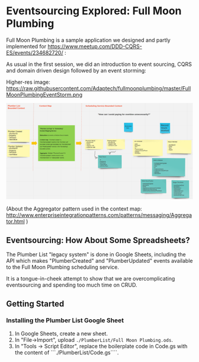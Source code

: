 # Eventsourcing Explored: Full Moon Plumbing

Full Moon Plumbing is a sample application we designed and partly implemented for https://www.meetup.com/DDD-CQRS-ES/events/234682720/ :

As usual in the first session, we did an introduction to event sourcing, CQRS and domain driven design followed by an event storming:

Higher-res image: https://raw.githubusercontent.com/Adaptech/fullmoonplumbing/master/FullMoonPlumbingEventStorm.png

![Full Moon Plumbing Eventstorm](FullMoonPlumbingEventStorm.png)

(About the Aggregator pattern used in the context map: http://www.enterpriseintegrationpatterns.com/patterns/messaging/Aggregator.html )

## Eventsourcing: How About Some Spreadsheets?

The Plumber List "legacy system" is done in Google Sheets, including the API which makes "PlumberCreated" and "PlumberUpdated" events
available to the Full Moon Plumbing scheduling service. 

It is a tongue-in-cheek attempt to show that we are overcomplicating eventsourcing and spending too much time on CRUD.

## Getting Started

### Installing the Plumber List Google Sheet

1. In Google Sheets, create a new sheet.
2. In "File->Import", upload ```./PlumberList/Full Moon Plumbing.ods```.
3. In "Tools -> Script Editor", replace the boilerplate code in Code.gs with the content of ```./PlumberList/Code.gs````.

